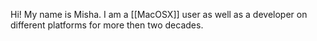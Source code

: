 
Hi! My name is Misha. I am a [[MacOSX]] user as well as a developer on different platforms for more then two decades.